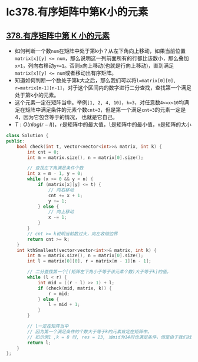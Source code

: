 # lc378.有序矩阵中第K小的元素




## [378.有序矩阵中第 K 小的元素](https://leetcode-cn.com/problems/kth-smallest-element-in-a-sorted-matrix/)

+ 如何判断一个数`num`在矩阵中处于第k小？从左下角向上移动，如果当前位置`matrix[x][y] <= num`，那么说明这一列前面所有的行都比该数小，那么叠加`x+1`，列向右移动`y+=1`。否则`x`向上移动(也就是行向上移动)，直到满足`matrix[x][y] <= num`或者移动出有序矩阵。
+ 知道如何判断一个数处于第k大之后，那么我们可以将`l=matrix[0][0], r=matrix[m-1][n-1]`，对于这个区间内的数字进行二分查找，查找第一个满足处于第k小的元素。
+ 这个元素一定在矩阵当中。举例`[1, 2, 4, 10]`，`k=3`，对任意数`4<=x<10`均满足在矩阵中满足条件的元素个数`cnt=3`，但是第一个满足`cnt=3`的元素一定是4，因为它包含等于的情况， 也就是它自己。
+ $T:O(nlog(r-l))$，`r`是矩阵中的最大值，`l`是矩阵中的最小值，`n`是矩阵的大小

``` cpp
class Solution {
public:
    bool check(int t, vector<vector<int>>& matrix, int k) {
        int cnt = 0;
        int m = matrix.size(), n = matrix[0].size();

        // 查找左下角满足条件个数
        int x = m - 1, y = 0;
        while (x >= 0 && y < n) {
            if (matrix[x][y] <= t) {
                // 向右移动
                cnt += x + 1;
                y += 1;
            } else {
                // 向上移动
                x -= 1;
            }
        }
        // cnt >= k说明当前数过大，向左收缩边界
        return cnt >= k;
    }
    int kthSmallest(vector<vector<int>>& matrix, int k) {
        int m = matrix.size(), n = matrix[0].size();
        int l = matrix[0][0], r = matrix[m - 1][n - 1];

        // 二分查找第一个[(矩阵左下角小于等于该元素个数)大于等于k]的值。
        while (l < r) {
            int mid = ((r - l) >> 1) + l;
            if (check(mid, matrix, k)) {
                r = mid;
            } else {
                l = mid + 1;
            }
        }

        // l一定在矩阵当中
        // 因为第一个满足条件的个数大于等于k的元素肯定在矩阵中。
        // 如示例1 ,k = 8 时, res = 13, 当mid为14时也满足条件，但是由于我们找的是第一个，所以他会向左收缩边界(r = mid)。
        return l;
    }
};
```


